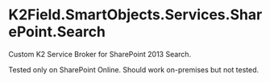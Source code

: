 K2Field.SmartObjects.Services.SharePoint.Search
===============================================

Custom K2 Service Broker for SharePoint 2013 Search. 

Tested only on SharePoint Online. Should work on-premises but not tested.
